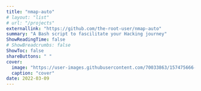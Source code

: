 ```yaml
---
title: "nmap-auto"
# layout: "list"
# url: "/projects"
externallink: "https://github.com/the-root-user/nmap-auto"
summary: "A Bash script to fascilitate your Hacking journey"
ShowReadingTime: false
# ShowBreadcrumbs: false
ShowToc: false
shareButtons: " "
cover:
  image: "https://user-images.githubusercontent.com/70033863/157475666-f9127ad1-e7b9-473b-8a74-aea6e2dfa2f2.png"
  caption: "cover"
date: 2022-03-09
---
```


